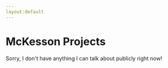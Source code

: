 ```yaml
---
layout:default
---
```

# McKesson Projects

Sorry, I don't have anything I can talk about publicly right now!
